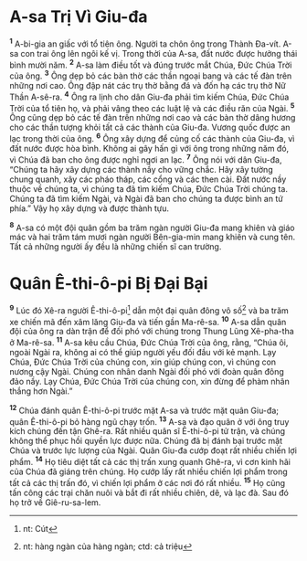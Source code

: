 # A-sa Trị Vì Giu-đa
<sup><b>1</b></sup> A-bi-gia an giấc với tổ tiên ông. Người ta chôn ông trong Thành Ða-vít. A-sa con trai ông lên ngôi kế vị. Trong thời của A-sa, đất nước được hưởng thái bình mười năm. <sup><b>2</b></sup> A-sa làm điều tốt và đúng trước mắt Chúa, Ðức Chúa Trời của ông. <sup><b>3</b></sup> Ông dẹp bỏ các bàn thờ các thần ngoại bang và các tế đàn trên những nơi cao. Ông đập nát các trụ thờ bằng đá và đốn hạ các trụ thờ Nữ Thần A-sê-ra. <sup><b>4</b></sup> Ông ra lịnh cho dân Giu-đa phải tìm kiếm Chúa, Ðức Chúa Trời của tổ tiên họ, và phải vâng theo các luật lệ và các điều răn của Ngài. <sup><b>5</b></sup> Ông cũng dẹp bỏ các tế đàn trên những nơi cao và các bàn thờ dâng hương cho các thần tượng khỏi tất cả các thành của Giu-đa. Vương quốc được an lạc trong thời của ông. <sup><b>6</b></sup> Ông xây dựng để củng cố các thành của Giu-đa, vì đất nước được hòa bình. Không ai gây hấn gì với ông trong những năm đó, vì Chúa đã ban cho ông được nghỉ ngơi an lạc. <sup><b>7</b></sup> Ông nói với dân Giu-đa, “Chúng ta hãy xây dựng các thành nầy cho vững chắc. Hãy xây tường chung quanh, xây các pháo tháp, các cổng và các then cài. Ðất nước nầy thuộc về chúng ta, vì chúng ta đã tìm kiếm Chúa, Ðức Chúa Trời chúng ta. Chúng ta đã tìm kiếm Ngài, và Ngài đã ban cho chúng ta được bình an tứ phía.” Vậy họ xây dựng và được thành tựu.

<sup><b>8</b></sup> A-sa có một đội quân gồm ba trăm ngàn người Giu-đa mang khiên và giáo mác và hai trăm tám mươi ngàn người Bên-gia-min mang khiên và cung tên. Tất cả những người ấy đều là những chiến sĩ can trường.

# Quân Ê-thi-ô-pi Bị Ðại Bại
<sup><b>9</b></sup> Lúc đó Xê-ra người Ê-thi-ô-pi[^1] dẫn một đại quân đông vô số[^2] và ba trăm xe chiến mã đến xâm lăng Giu-đa và tiến gần Ma-rê-sa. <sup><b>10</b></sup> A-sa dẫn quân đội của ông ra dàn trận để đối phó với chúng trong Thung Lũng Xê-pha-tha ở Ma-rê-sa. <sup><b>11</b></sup> A-sa kêu cầu Chúa, Ðức Chúa Trời của ông, rằng, “Chúa ôi, ngoài Ngài ra, không ai có thể giúp người yếu đối đầu với kẻ mạnh. Lạy Chúa, Ðức Chúa Trời của chúng con, xin giúp chúng con, vì chúng con nương cậy Ngài. Chúng con nhân danh Ngài đối phó với đoàn quân đông đảo nầy. Lạy Chúa, Ðức Chúa Trời của chúng con, xin đừng để phàm nhân thắng hơn Ngài.”

<sup><b>12</b></sup> Chúa đánh quân Ê-thi-ô-pi trước mặt A-sa và trước mặt quân Giu-đa; quân Ê-thi-ô-pi bỏ hàng ngũ chạy trốn. <sup><b>13</b></sup> A-sa và đạo quân ở với ông truy kích chúng đến tận Ghê-ra. Rất nhiều quân sĩ Ê-thi-ô-pi tử trận, và chúng không thể phục hồi quyền lực được nữa. Chúng đã bị đánh bại trước mặt Chúa và trước lực lượng của Ngài. Quân Giu-đa cướp đoạt rất nhiều chiến lợi phẩm. <sup><b>14</b></sup> Họ tiêu diệt tất cả các thị trấn xung quanh Ghê-ra, vì cơn kinh hãi của Chúa đã giáng trên chúng. Họ cướp lấy rất nhiều chiến lợi phẩm trong tất cả các thị trấn đó, vì chiến lợi phẩm ở các nơi đó rất nhiều. <sup><b>15</b></sup> Họ cũng tấn công các trại chăn nuôi và bắt đi rất nhiều chiên, dê, và lạc đà. Sau đó họ trở về Giê-ru-sa-lem.

[^1]: nt: Cút
[^2]: nt: hàng ngàn của hàng ngàn; ctd: cả triệu
